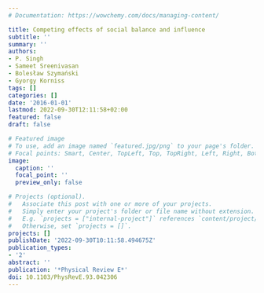 ```yaml
---
# Documentation: https://wowchemy.com/docs/managing-content/

title: Competing effects of social balance and influence
subtitle: ''
summary: ''
authors:
- P. Singh
- Sameet Sreenivasan
- Bolesław Szymański
- Gyorgy Korniss
tags: []
categories: []
date: '2016-01-01'
lastmod: 2022-09-30T12:11:58+02:00
featured: false
draft: false

# Featured image
# To use, add an image named `featured.jpg/png` to your page's folder.
# Focal points: Smart, Center, TopLeft, Top, TopRight, Left, Right, BottomLeft, Bottom, BottomRight.
image:
  caption: ''
  focal_point: ''
  preview_only: false

# Projects (optional).
#   Associate this post with one or more of your projects.
#   Simply enter your project's folder or file name without extension.
#   E.g. `projects = ["internal-project"]` references `content/project/deep-learning/index.md`.
#   Otherwise, set `projects = []`.
projects: []
publishDate: '2022-09-30T10:11:58.494675Z'
publication_types:
- '2'
abstract: ''
publication: '*Physical Review E*'
doi: 10.1103/PhysRevE.93.042306
---
```

